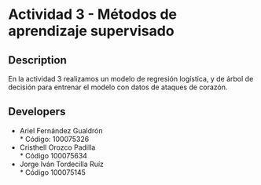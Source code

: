 # Actividad 3 - Métodos de aprendizaje supervisado

## Description
<p>
En la actividad 3 realizamos un modelo de regresión logística, y de árbol de decisión para entrenar el modelo con datos de ataques de corazón. 
 </p> 

## Developers

<ul>
    <li>Ariel Fernández Gualdrón
    </br>
       * Código: 100075326
    </li>
    <li>Cristhell Orozco Padilla
        </br>
       *  Código 100075634
    </li>
    <li>Jorge Iván Tordecilla Ruíz
      </br>
       *  Código 100075145
    </li>
</ul>
